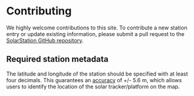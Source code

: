 # Contributing

We highly welcome contributions to this site. To contribute a new station entry or update existing information, please submit a pull request to the [SolarStation GitHub repository](https://github.com/AssessingSolar/solarstations).


## Required station metadata

The latitude and longitude of the station should be specified with at least four decimals. This guarantees an [accuracy](http://wiki.gis.com/wiki/index.php/Decimal_degrees) of +/- 5.6 m, which allows users to identify the location of the solar tracker/platform on the map.
